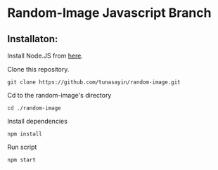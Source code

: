 # Random-Image Javascript Branch

## Installaton:

Install Node.JS from [here](https://nodejs.org/en/).<br>

Clone this repository.

```
git clone https://github.com/tunasayin/random-image.git
```

Cd to the random-image's directory

```
cd ./random-image
```

Install dependencies

```
npm install
```

Run script

```
npm start
```
